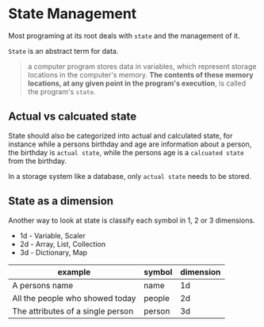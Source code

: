 # State Management

Most programing at its root deals with `state` and the management of it.

`State` is an abstract term for data.
> a computer program stores data in variables, which represent storage locations in the computer's memory. **The contents of these memory locations, at any given point in the program's execution**, is called the program's `state`.

## Actual vs calcuated state

State should also be categorized into actual and calculated state, for instance while a persons birthday and age are information about a person, the birthday is `actual state`, while the persons age is a `calcuated state` from the birthday. 

In a storage system like a database, only `actual state` needs to be stored.

## State as a dimension

Another way to look at state is classify each symbol in 1, 2 or 3 dimensions.

* 1d - Variable, Scaler
* 2d - Array, List, Collection
* 3d - Dictionary, Map

example | symbol | dimension
--- | --- | ---
A persons name | name | 1d
All the people who showed today | people | 2d
The attributes of a single person | person | 3d